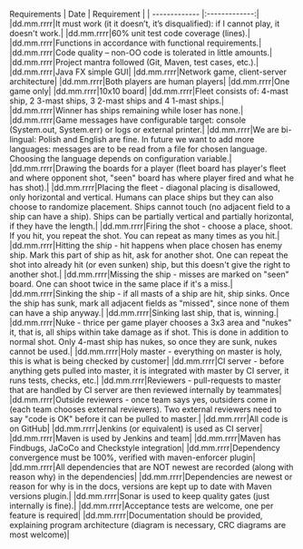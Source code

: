 Requirements
| Date         | Requirement    | 
| ------------- |:-------------:| 
|dd.mm.rrrr|It must work (it it doesn’t, it’s disqualified): if I cannot play, it doesn't work.|
|dd.mm.rrrr|60% unit test code coverage (lines).|
|dd.mm.rrrr|Functions in accordance with functional requirements.|
|dd.mm.rrrr|Code quality – non-OO code is tolerated in little amounts.|
|dd.mm.rrrr|Project mantra followed (Git, Maven, test cases, etc.).|
|dd.mm.rrrr|Java FX simple GUI|
|dd.mm.rrrr|Network game, client-server architecture|
|dd.mm.rrrr|Both players are human players|
|dd.mm.rrrr|One game only|
|dd.mm.rrrr|10x10 board|
|dd.mm.rrrr|Fleet consists of: 4-mast ship, 2 3-mast ships, 3 2-mast ships and 4 1-mast ships.|
|dd.mm.rrrr|Winner has ships remaining while loser has none.|
|dd.mm.rrrr|Game messages have configurable target: console (System.out, System.err) or logs or external printer.|
|dd.mm.rrrr|We are bi-lingual: Polish and English are fine. In future we want to add more languages: messages are to be read from a file for chosen language. Choosing the language depends on configuration variable.|
|dd.mm.rrrr|Drawing the boards for a player (fleet board has player's fleet and where opponent shot, "seen" board has where player fired and what he has shot).|
|dd.mm.rrrr|Placing the fleet - diagonal placing is disallowed, only horizontal and vertical. Humans can place ships but they can also choose to randomize placement. Ships cannot touch (no adjacent field to a ship can have a ship). Ships can be partially vertical and partially horizontal, if they have the length.|
|dd.mm.rrrr|Firing the shot - choose a place, shoot. If you hit, you repeat the shot. You can repeat as many times as you hit.|
|dd.mm.rrrr|Hitting the ship - hit happens when place chosen has enemy ship. Mark this part of ship as hit, ask for another shot. One can repeat the shot into already hit (or even sunken) ship, but this doesn't give the right to another shot.|
|dd.mm.rrrr|Missing the ship - misses are marked on "seen" board. One can shoot twice in the same place if it's a miss.|
|dd.mm.rrrr|Sinking the ship - if all masts of a ship are hit, ship sinks. Once the ship has sunk, mark all adjacent fields as "missed", since none of them can have a ship anyway.|
|dd.mm.rrrr|Sinking last ship, that is, winning.|
|dd.mm.rrrr|Nuke - thrice per game player chooses a 3x3 area and "nukes" it, that is, all ships within take damage as if shot. This is done in addition to normal shot. Only 4-mast ship has nukes, so once they are sunk, nukes cannot be used.|
|dd.mm.rrrr|Holy master - everything on master is holy, this is what is being checked by customer|
|dd.mm.rrrr|CI server - before anything gets pulled into master, it is integrated with master by CI server, it runs tests, checks, etc.|
|dd.mm.rrrr|Reviewers - pull-requests to master that are handled by CI server are then reviewed internally by teammates|
|dd.mm.rrrr|Outside reviewers - once team says yes, outsiders come in (each team chooses external reviewers). Two external reviewers need to say "code is OK" before it can be pulled to master.|
|dd.mm.rrrr|All code is on GitHub|
|dd.mm.rrrr|Jenkins (or equivalent) is used as CI server|
|dd.mm.rrrr|Maven is used by Jenkins and team|
|dd.mm.rrrr|Maven has Findbugs, JaCoCo and Checkstyle integration|
|dd.mm.rrrr|Dependency convergence must be 100%, verified with maven-enforcer plugin|
|dd.mm.rrrr|All dependencies that are NOT newest are recorded (along with reason why) in the dependencies|
|dd.mm.rrrr|Dependencies are newest or reason for why is in the docs, versions are kept up to date with Maven versions plugin.|
|dd.mm.rrrr|Sonar is used to keep quality gates (just internally is fine).|
|dd.mm.rrrr|Acceptance tests are welcome, one per feature is required|
|dd.mm.rrrr|Documentation should be provided, explaining program architecture (diagram is necessary, CRC diagrams are most welcome)|